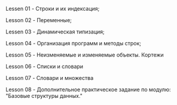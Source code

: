 Lessen 01 - Строки и их индексация; 

Lesson 02 - Переменные; 

Lessen 03 - Динамическая типизация;

Lesson 04 - Организация программ и методы строк;

Lesson 05 - Неизменяемые и изменяемые объекты. Кортежи

Lesson 06 - Списки и словари

Lesson 07 - Словари и множества

Lesson 08 - Дополнительное практическое задание по модулю: "Базовые структуры данных."
